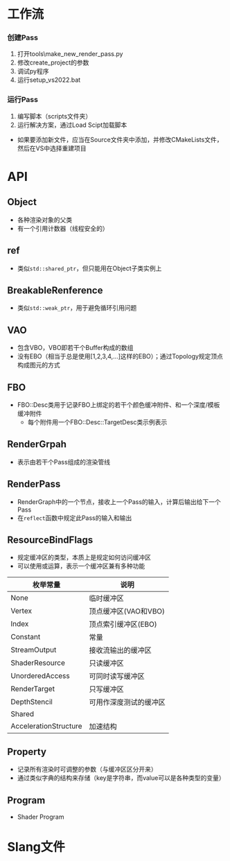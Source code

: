 # 工作流

### 创建Pass

1. 打开tools\make_new_render_pass.py
2. 修改create_project的参数
3. 调试py程序
4. 运行setup_vs2022.bat

### 运行Pass

1. 编写脚本（scripts文件夹）
2. 运行解决方案，通过Load Scipt加载脚本

- 如果要添加新文件，应当在Source文件夹中添加，并修改CMakeLists文件，然后在VS中选择重建项目

# API

## Object

- 各种渲染对象的父类
- 有一个引用计数器（线程安全的）

## ref

- 类似`std::shared_ptr`，但只能用在Object子类实例上

## BreakableRenference

- 类似`std::weak_ptr`，用于避免循环引用问题

## VAO

- 包含VBO，VBO即若干个Buffer构成的数组
- 没有EBO（相当于总是使用[1,2,3,4,...]这样的EBO）；通过Topology规定顶点构成图元的方式

## FBO

- FBO::Desc类用于记录FBO上绑定的若干个颜色缓冲附件、和一个深度/模板缓冲附件
  - 每个附件用一个FBO::Desc::TargetDesc类示例表示

## RenderGrpah

- 表示由若干个Pass组成的渲染管线

## RenderPass

- RenderGraph中的一个节点，接收上一个Pass的输入，计算后输出给下一个Pass
- 在`reflect`函数中规定此Pass的输入和输出

## ResourceBindFlags

- 规定缓冲区的类型，本质上是规定如何访问缓冲区
- 可以使用或运算，表示一个缓冲区兼有多种功能

| 枚举常量              | 说明                   |
| --------------------- | ---------------------- |
| None                  | 临时缓冲区             |
| Vertex                | 顶点缓冲区(VAO和VBO)   |
| Index                 | 顶点索引缓冲区(EBO)    |
| Constant              | 常量                   |
| StreamOutput          | 接收流输出的缓冲区     |
| ShaderResource        | 只读缓冲区             |
| UnorderedAccess       | 可同时读写缓冲区       |
| RenderTarget          | 只写缓冲区             |
| DepthStencil          | 可用作深度测试的缓冲区 |
| Shared                |                        |
| AccelerationStructure | 加速结构               |

## Property

- 记录所有渲染时可调整的参数（与缓冲区区分开来）
- 通过类似字典的结构来存储（key是字符串，而value可以是各种类型的变量）

## Program

- Shader Program

# Slang文件

